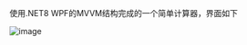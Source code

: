 使用.NET8 WPF的MVVM结构完成的一个简单计算器，界面如下

​![image](https://github.com/cplmlm/CalculatorCore/assets/25742179/5889a93d-0618-4c89-883a-d20ac43c56fa)


​​

​
